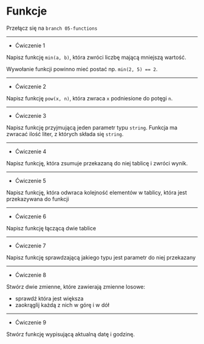 # Funkcje

Przełącz się na `branch 05-functions`

---

- Ćwiczenie 1

Napisz funkcję `min(a, b)`, która zwróci liczbę mającą mniejszą wartość.

Wywołanie funkcji powinno mieć postać np. `min(2, 5) == 2`.

---

- Ćwiczenie 2

Napisz funkcję `pow(x, n)`, która zwraca `x` podniesione do potęgi `n`.

---

- Ćwiczenie 3

Napisz funkcję przyjmującą jeden parametr typu `string`.
Funkcja ma zwracać ilość liter, z których składa się `string`.

---

- Ćwiczenie 4

Napisz funkcję, która zsumuje przekazaną do niej tablicę i zwróci wynik.

---

- Ćwiczenie 5

Napisz funkcję, która odwraca kolejność elementów w tablicy,
która jest przekazywana do funkcji

---

- Ćwiczenie 6

Napisz funkcję łączącą dwie tablice

---

- Ćwiczenie 7

Napisz funkcję sprawdzającą jakiego typu jest parametr do niej przekazany

---

- Ćwiczenie 8

Stwórz dwie zmienne, które zawierają zmienne losowe:

- sprawdź która jest większa
- zaokrąglij każdą z nich w górę i w dół

---

- Ćwiczenie 9

Stwórz funkcję wypisującą aktualną datę i godzinę.
